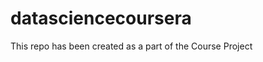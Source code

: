datasciencecoursera
===================

This repo has been created as a part of the Course Project
